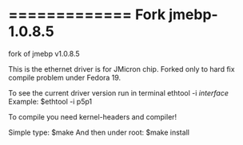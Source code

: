 =============
Fork jmebp-1.0.8.5
=============

fork of jmebp v1.0.8.5

This is the ethernet driver is for JMicron chip.
Forked only to hard fix compile problem under Fedora 19.

To see the current driver version run in terminal 
  ethtool -i *interface*
Example:
  $ethtool -i p5p1
  
To compile you need kernel-headers and compiler!

Simple type:
  $make
And then under root:
  $make install
